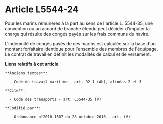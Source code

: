 # Article L5544-24

Pour les marins rémunérés à la part au sens de l'article L. 5544-35, une convention ou un accord de branche étendu peut
décider d'imputer la charge qui résulte des congés payés sur les frais communs du navire.

L'indemnité de congés payés de ces marins est calculée sur la base d'un montant forfaitaire identique pour l'ensemble des
membres de l'équipage. Le contrat de travail en définit les modalités de calcul et de versement.

**Liens relatifs à cet article**

	**Anciens textes**:

	  - Code du travail maritime - art. 92-1 (Ab), alinéas 2 et 3

	**Cite**:

	  - Code des transports - art. L5544-35 (V)

	**Codifié par**:

	  - Ordonnance n°2010-1307 du 28 octobre 2010 - art. (V)
